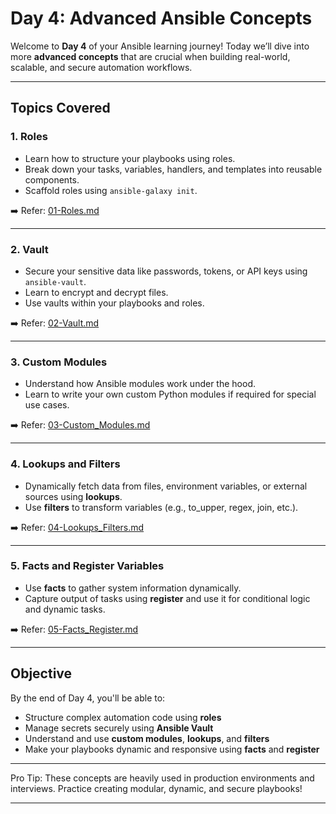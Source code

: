 # Day 4: Advanced Ansible Concepts

Welcome to **Day 4** of your Ansible learning journey! Today we’ll dive into more **advanced concepts** that are crucial when building real-world, scalable, and secure automation workflows.

---

## Topics Covered

### 1. Roles

- Learn how to structure your playbooks using roles.
- Break down your tasks, variables, handlers, and templates into reusable components.
- Scaffold roles using `ansible-galaxy init`.

➡️ Refer: [01-Roles.md](./01-Roles.md)

---

### 2. Vault

- Secure your sensitive data like passwords, tokens, or API keys using `ansible-vault`.
- Learn to encrypt and decrypt files.
- Use vaults within your playbooks and roles.

➡️ Refer: [02-Vault.md](./02-Vault.md)

---

### 3. Custom Modules

- Understand how Ansible modules work under the hood.
- Learn to write your own custom Python modules if required for special use cases.

➡️ Refer: [03-Custom_Modules.md](./03-Custom_modules.md)

---

### 4. Lookups and Filters

- Dynamically fetch data from files, environment variables, or external sources using **lookups**.
- Use **filters** to transform variables (e.g., to_upper, regex, join, etc.).

➡️ Refer: [04-Lookups_Filters.md](./04-Lookups_filters.md)

---

### 5. Facts and Register Variables

- Use **facts** to gather system information dynamically.
- Capture output of tasks using **register** and use it for conditional logic and dynamic tasks.

➡️ Refer: [05-Facts_Register.md](./05-Facts_register.md)

---

## Objective

By the end of Day 4, you'll be able to:

- Structure complex automation code using **roles**
- Manage secrets securely using **Ansible Vault**
- Understand and use **custom modules**, **lookups**, and **filters**
- Make your playbooks dynamic and responsive using **facts** and **register**

---

Pro Tip: These concepts are heavily used in production environments and interviews. Practice creating modular, dynamic, and secure playbooks!

---
